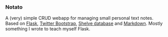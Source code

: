 ### Notato

A (very) simple CRUD webapp for managing small personal text notes.
Based on [Flask](http://flask.pocoo.org/), [Twitter Bootstrap](http://twitter.github.com/bootstrap/), [Shelve database](http://docs.python.org/library/shelve.html) and [Markdown](http://daringfireball.net/projects/markdown/).
Mostly something I wrote to teach myself Flask.
